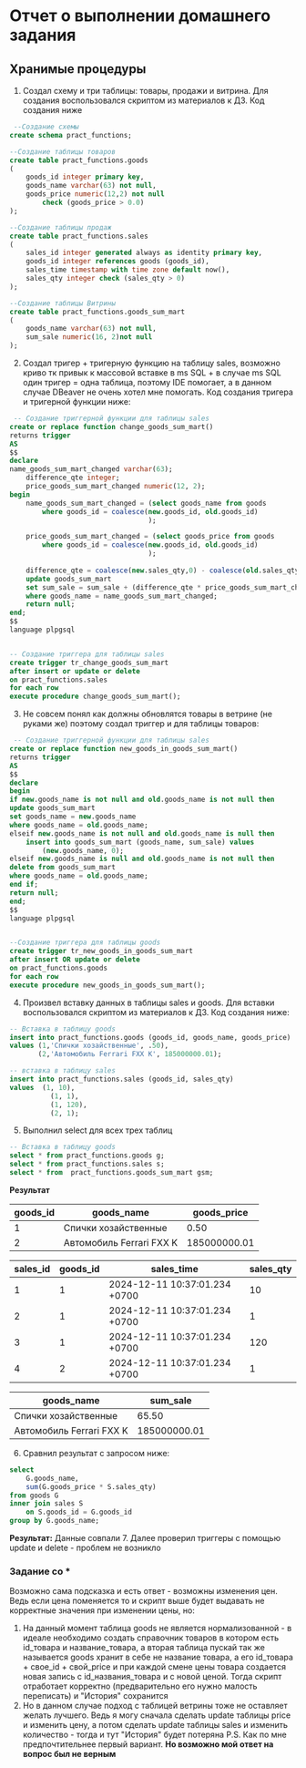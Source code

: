 # Отчет о выполнении домашнего задания
## Хранимые процедуры

1. Создал схему и три таблицы: товары, продажи и витрина. Для создания воспользовался скриптом из материалов к ДЗ. Код создания ниже
```SQL
 --Создание схемы
create schema pract_functions;

--Создание таблицы товаров
create table pract_functions.goods
(
    goods_id integer primary key,
    goods_name varchar(63) not null,
    goods_price numeric(12,2) not null
        check (goods_price > 0.0)
);

--Создание таблицы продаж
create table pract_functions.sales
(
    sales_id integer generated always as identity primary key,
    goods_id integer references goods (goods_id),
    sales_time timestamp with time zone default now(),
    sales_qty integer check (sales_qty > 0)
);

--Создание таблицы Витрины
create table pract_functions.goods_sum_mart
(
    goods_name varchar(63) not null,
    sum_sale numeric(16, 2)not null
);
```
2. Создал тригер + тригерную функцию на таблицу sales, 
возможно криво тк привык к массовой вставке в ms SQL + в случае ms SQL один тригер = одна таблица,
поэтому IDE помогает, а в данном случае DBeaver не очень хотел мне помогать.
Код создания тригера и тригерной функции ниже:
```SQL
 -- Создание триггерной функции для таблицы sales
create or replace function change_goods_sum_mart()
returns trigger
AS
$$
declare
name_goods_sum_mart_changed varchar(63);
	difference_qte integer;
	price_goods_sum_mart_changed numeric(12, 2);
begin
	name_goods_sum_mart_changed = (select goods_name from goods
		where goods_id = coalesce(new.goods_id, old.goods_id)
								  );

	price_goods_sum_mart_changed = (select goods_price from goods
		where goods_id = coalesce(new.goods_id, old.goods_id)
								  );
	
    difference_qte = coalesce(new.sales_qty,0) - coalesce(old.sales_qty,0);
    update goods_sum_mart
    set sum_sale = sum_sale + (difference_qte * price_goods_sum_mart_changed)
    where goods_name = name_goods_sum_mart_changed;
    return null;
end;
$$
language plpgsql


-- Создание триггера для таблицы sales
create trigger tr_change_goods_sum_mart
after insert or update or delete
on pract_functions.sales
for each row
execute procedure change_goods_sum_mart();
```
3. Не совсем понял как должны обновлятся товары в ветрине (не руками же) поэтому создал триггер и для таблицы товаров:
```SQL
 -- Создание триггерной функции для таблицы sales
create or replace function new_goods_in_goods_sum_mart()
returns trigger
AS
$$
declare
begin
if new.goods_name is not null and old.goods_name is not null then
update goods_sum_mart
set goods_name = new.goods_name
where goods_name = old.goods_name;
elseif new.goods_name is not null and old.goods_name is null then 
 	insert into goods_sum_mart (goods_name, sum_sale) values 
		(new.goods_name, 0);
elseif new.goods_name is null and old.goods_name is not null then
delete from goods_sum_mart
where goods_name = old.goods_name;
end if;
return null;
end;
$$
language plpgsql


--Создание триггера для таблицы goods
create trigger tr_new_goods_in_goods_sum_mart
after insert OR update or delete
on pract_functions.goods
for each row
execute procedure new_goods_in_goods_sum_mart();
```
4. Произвел вставку данных в таблицы sales и goods. Для вставки воспользовался скриптом из материалов к ДЗ. Код создания ниже:
```SQL
-- Вставка в таблицу goods
insert into pract_functions.goods (goods_id, goods_name, goods_price)
values (1,'Спички хозайственные', .50),
       (2,'Автомобиль Ferrari FXX K', 185000000.01);

-- вставка в таблицу sales
insert into pract_functions.sales (goods_id, sales_qty)
values 	(1, 10),
          (1, 1),
          (1, 120),
          (2, 1);
```
5. Выполнил select для всех трех таблиц
```SQL
-- Вставка в таблицу goods
select * from pract_functions.goods g;
select * from pract_functions.sales s;
select * from  pract_functions.goods_sum_mart gsm;
```
**Результат**

| goods_id  | goods_name               | goods_price  |
|-----------|--------------------------|--------------|
| 1         | Спички хозайственные     | 0.50         |
| 2         | Автомобиль Ferrari FXX K | 185000000.01 |

| sales_id  | goods_id  | sales_time                    | sales_qty  |
|-----------|-----------|-------------------------------|------------|
| 1         | 1         | 2024-12-11 10:37:01.234 +0700 | 10         |
| 2         | 1         | 2024-12-11 10:37:01.234 +0700 | 1          |
| 3         | 1         | 2024-12-11 10:37:01.234 +0700 | 120        |
| 4         | 2         | 2024-12-11 10:37:01.234 +0700 | 1          |

| goods_name               | sum_sale     |
|--------------------------|--------------|
| Спички хозайственные     | 65.50        |
| Автомобиль Ferrari FXX K | 185000000.01 |

6. Сравнил результат с запросом ниже:
```SQL
select
    G.goods_name,
    sum(G.goods_price * S.sales_qty)
from goods G
inner join sales S
    on S.goods_id = G.goods_id
group by G.goods_name;
```
**Результат:** Данные совпали
7. Далее проверил триггеры с помощью update и delete - проблем не возникло

### Задание со *
Возможно сама подсказка и есть ответ - возможны изменения цен. Ведь если цена поменяется то и скрипт выше будет выдавать не корректные значения при изменении цены, но: 
1. На данный момент таблица goods не является нормализованной - в идеале необходимо создать справочник товаров в котором есть id_товара и название_товара, 
а вторая таблица пускай так же называется goods хранит в себе не название товара,
а его id_товара + свое_id + свой_price и при каждой смене цены товара
создается новая запись с id_названия_товара и с новой ценой. Тогда скрипт отработает корректно (предварительно его нужно малость переписать) и "История" сохранится
2. Но в данном случае подход с таблицей ветрины тоже не оставляет желать лучшего. Ведь я могу сначала сделать update таблицы price и изменить цену, а потом сделать update таблицы sales и изменить количество - тогда и тут "История" будет потеряна
P.S. Как по мне предпочтительнее первый вариант. **Но возможно мой ответ на вопрос был не верным**